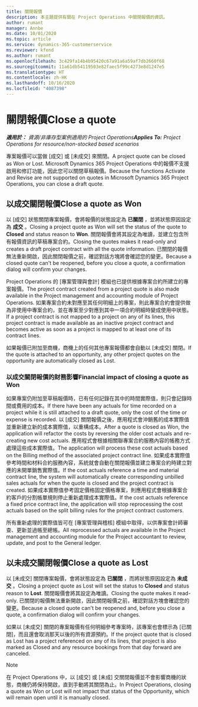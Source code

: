 ```yaml
---
title: 關閉報價
description: 本主題提供有關在 Project Operations 中關閉報價的資訊。
author: rumant
manager: Annbe
ms.date: 10/01/2020
ms.topic: article
ms.service: dynamics-365-customerservice
ms.reviewer: kfend
ms.author: rumant
ms.openlocfilehash: 3c429fa14b4b95420c67a91a6a59af7db2660f68
ms.sourcegitcommit: 11a61db54119503e82faec5f99c4273e8d1247e5
ms.translationtype: HT
ms.contentlocale: zh-HK
ms.lasthandoff: 10/16/2020
ms.locfileid: "4087398"
---
```

# <a name="close-a-quote"></a><span data-ttu-id="77dd7-103">關閉報價</span><span class="sxs-lookup"><span data-stu-id="77dd7-103">Close a quote</span></span>

<span data-ttu-id="77dd7-104">_**適用於：** 資源/非庫存型案例適用的 Project Operations_</span><span class="sxs-lookup"><span data-stu-id="77dd7-104">_**Applies To:** Project Operations for resource/non-stocked based scenarios_</span></span>

<span data-ttu-id="77dd7-105">專案報價可以當做 [成交] 或 [未成交] 來關閉。</span><span class="sxs-lookup"><span data-stu-id="77dd7-105">A project quote can be closed as Won or Lost.</span></span> <span data-ttu-id="77dd7-106">Microsoft Dynamics 365 Project Operations 中的報價不支援啟用和修訂功能，因此您可以關閉草稿報價。</span><span class="sxs-lookup"><span data-stu-id="77dd7-106">Because the functions Activate and Revise are not supported on quotes in Microsoft Dynamics 365 Project Operations, you can close a draft quote.</span></span>

## <a name="close-a-quote-as-won"></a><span data-ttu-id="77dd7-107">以成交關閉報價</span><span class="sxs-lookup"><span data-stu-id="77dd7-107">Close a quote as Won</span></span>

<span data-ttu-id="77dd7-108">以 [成交] 狀態關閉專案報價，會將報價的狀態設定為 **已關閉** ，並將狀態原因設定為 **成交** 。</span><span class="sxs-lookup"><span data-stu-id="77dd7-108">Closing a project quote as Won will set the status of the quote to **Closed** and status reason to **Won**.</span></span> <span data-ttu-id="77dd7-109">關閉報價會將其設定為唯讀，並建立包含所有報價資訊的草稿專案合約。</span><span class="sxs-lookup"><span data-stu-id="77dd7-109">Closing the quotes makes it read-only and creates a draft project contract with all the quote information.</span></span> <span data-ttu-id="77dd7-110">已關閉的報價無法重新開啟，因此關閉報價之前，確認對話方塊將會確認您的變更。</span><span class="sxs-lookup"><span data-stu-id="77dd7-110">Because a closed quote can't be reopened, before you close a quote, a confirmation dialog will confirm your changes.</span></span>

<span data-ttu-id="77dd7-111">Project Operations 的 [專案管理與會計] 模組也已提供根據專案合約所建立的專案報價。</span><span class="sxs-lookup"><span data-stu-id="77dd7-111">The project contract created from a project quote is also made available in the Project management and accounting module of Project Operations.</span></span> <span data-ttu-id="77dd7-112">如果專案合約未對應至其任何明細上的專案，則此專案合約會提供做為非使用中專案合約，並在專案至少對應到其中一項合約明細時變成使用中狀態。</span><span class="sxs-lookup"><span data-stu-id="77dd7-112">If a project contract is not mapped to a project on any of its lines, this project contract is made available as an inactive project contract and becomes active as soon as a project is mapped to at least one of its contract lines.</span></span>

<span data-ttu-id="77dd7-113">如果報價已附加至商機，商機上的任何其他專案報價都會自動以 [未成交] 關閉。</span><span class="sxs-lookup"><span data-stu-id="77dd7-113">If the quote is attached to an opportunity, any other project quotes on the opportunity are automatically closed as Lost.</span></span>

### <a name="financial-impact-of-closing-a-quote-as-won"></a><span data-ttu-id="77dd7-114">以成交關閉報價的財務影響</span><span class="sxs-lookup"><span data-stu-id="77dd7-114">Financial impact of closing a quote as Won</span></span>

<span data-ttu-id="77dd7-115">如果專案仍附加至草稿報價時，已有任何記錄在其中的時間實際值，則只會記錄時間或費用的成本。</span><span class="sxs-lookup"><span data-stu-id="77dd7-115">If there have been any actuals for time recorded on a project while it is still attached to a draft quote, only the cost of the time or expense is recorded.</span></span> <span data-ttu-id="77dd7-116">以 [成交] 關閉報價之後，應用程式會沖銷舊的成本實際值並重新建立新的成本實際值，以重構成本。</span><span class="sxs-lookup"><span data-stu-id="77dd7-116">After a quote is closed as Won, the application will refactor the costs by reversing the older cost actuals and re-creating new cost actuals.</span></span> <span data-ttu-id="77dd7-117">應用程式會根據相關聯專案合約服務內容的帳務方式處理這些成本實際值。</span><span class="sxs-lookup"><span data-stu-id="77dd7-117">The application will process these cost actuals based on the Billing method of the associated project contract line.</span></span> <span data-ttu-id="77dd7-118">如果成本實際值參考時間和材料合約服務內容，系統就會自動在關閉報價並建立專案合約時建立對應的未開單銷售實際值。</span><span class="sxs-lookup"><span data-stu-id="77dd7-118">If the cost actuals reference a time and material contract line, the system will automatically create corresponding unbilled sales actuals for when the quote is closed and the project contract is created.</span></span> <span data-ttu-id="77dd7-119">如果成本實際值參考固定價格固定價格專案，則應用程式會根據專案合約客戶的分割帳單規則停止重新處理成本實際值。</span><span class="sxs-lookup"><span data-stu-id="77dd7-119">If the cost actuals reference a fixed price contract line, the application will stop reprocessing the cost actuals based on the split billing rules for the project contract customers.</span></span>

<span data-ttu-id="77dd7-120">所有重新處理的實際值皆可在 [專案管理與稽核] 模組中取得，以供專案會計師審查、更新並過帳至總帳。</span><span class="sxs-lookup"><span data-stu-id="77dd7-120">All reprocessed actuals are available in the Project management and accounting module for the Project accountant to review, update, and post to the General ledger.</span></span> 

## <a name="close-a-quote-as-lost"></a><span data-ttu-id="77dd7-121">以未成交關閉報價</span><span class="sxs-lookup"><span data-stu-id="77dd7-121">Close a quote as Lost</span></span>

<span data-ttu-id="77dd7-122">以 [未成交] 關閉專案報價，會將狀態設定為 **已關閉** ，而將狀態原因設定為 **未成交** 。</span><span class="sxs-lookup"><span data-stu-id="77dd7-122">Closing a project quote as Lost will set the status to **Closed** and status reason to **Lost**.</span></span> <span data-ttu-id="77dd7-123">關閉報價會將其設定為唯讀。</span><span class="sxs-lookup"><span data-stu-id="77dd7-123">Closing the quote makes it read-only.</span></span> <span data-ttu-id="77dd7-124">已關閉的報價無法重新開啟，因此關閉報價之前，確認對話方塊會確認您的變更。</span><span class="sxs-lookup"><span data-stu-id="77dd7-124">Because a closed quote can't be reopened and, before you close a quote, a confirmation dialog will confirm your changes.</span></span>

<span data-ttu-id="77dd7-125">如果以 [未成交] 關閉的專案報價有任何明細參考專案時，該專案也會標示為 [已關閉]，而且還會取消那天以後的所有資源預約。</span><span class="sxs-lookup"><span data-stu-id="77dd7-125">If the project quote that is closed as Lost has a project referenced on any of its lines, that project is also marked as Closed and any resource bookings from that day forward are canceled.</span></span>

> [!NOTE]
> <span data-ttu-id="77dd7-126">在 Project Operations 中，以 [成交] 或 [未成] 交關閉報價並不會影響商機的狀態，商機仍將保持開啟，直到手動將其關閉為止。</span><span class="sxs-lookup"><span data-stu-id="77dd7-126">In Project Operations, closing a quote as Won or Lost will not impact that status of the Opportunity, which will remain open until it is manually closed.</span></span>
